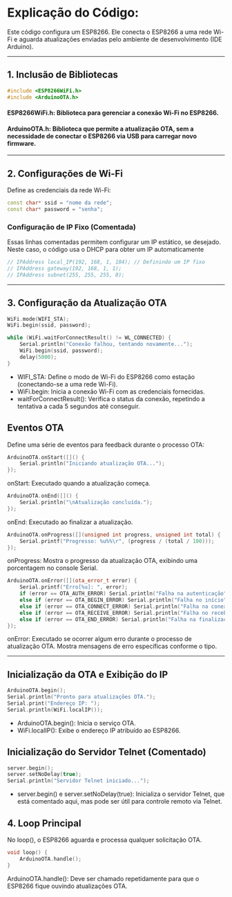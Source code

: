 # Explicação do Código:

Este código configura um ESP8266. Ele conecta o ESP8266 a uma rede Wi-Fi e aguarda atualizações enviadas pelo ambiente de desenvolvimento (IDE Arduino).

---

## 1. Inclusão de Bibliotecas

```cpp
#include <ESP8266WiFi.h>
#include <ArduinoOTA.h>
```

#### ESP8266WiFi.h: Biblioteca para gerenciar a conexão Wi-Fi no ESP8266.
#### ArduinoOTA.h: Biblioteca que permite a atualização OTA, sem a necessidade de conectar o ESP8266 via USB para carregar novo firmware.

---

## 2. Configurações de Wi-Fi

Define as credenciais da rede Wi-Fi:

```cpp
const char* ssid = "nome da rede";
const char* password = "senha";
```
### Configuração de IP Fixo (Comentada)
Essas linhas comentadas permitem configurar um IP estático, se desejado. Neste caso, o código usa o DHCP para obter um IP automaticamente
```cpp
// IPAddress local_IP(192, 168, 1, 184); // Definindo um IP fixo
// IPAddress gateway(192, 168, 1, 1);
// IPAddress subnet(255, 255, 255, 0);
```
---
## 3. Configuração da Atualização OTA

```cpp
WiFi.mode(WIFI_STA);
WiFi.begin(ssid, password);

while (WiFi.waitForConnectResult() != WL_CONNECTED) {
    Serial.println("Conexão falhou, tentando novamente...");
    WiFi.begin(ssid, password);
    delay(5000);
}
```

- WIFI_STA: Define o modo de Wi-Fi do ESP8266 como estação (conectando-se a uma rede Wi-Fi).
- WiFi.begin: Inicia a conexão Wi-Fi com as credenciais fornecidas.
- waitForConnectResult(): Verifica o status da conexão, repetindo a tentativa a cada 5 segundos até conseguir.

## Eventos OTA
Define uma série de eventos para feedback durante o processo OTA:
```cpp
ArduinoOTA.onStart([]() {
    Serial.println("Iniciando atualização OTA...");
});
```
onStart: Executado quando a atualização começa.
```cpp
ArduinoOTA.onEnd([]() {
    Serial.println("\nAtualização concluída.");
});
```
onEnd: Executado ao finalizar a atualização.
```cpp
ArduinoOTA.onProgress([](unsigned int progress, unsigned int total) {
    Serial.printf("Progresso: %u%%\r", (progress / (total / 100)));
});
```
onProgress: Mostra o progresso da atualização OTA, exibindo uma porcentagem no console Serial.
```cpp
ArduinoOTA.onError([](ota_error_t error) {
    Serial.printf("Erro[%u]: ", error);
    if (error == OTA_AUTH_ERROR) Serial.println("Falha na autenticação");
    else if (error == OTA_BEGIN_ERROR) Serial.println("Falha no início");
    else if (error == OTA_CONNECT_ERROR) Serial.println("Falha na conexão");
    else if (error == OTA_RECEIVE_ERROR) Serial.println("Falha no recebimento");
    else if (error == OTA_END_ERROR) Serial.println("Falha na finalização");
});
```
onError: Executado se ocorrer algum erro durante o processo de atualização OTA. Mostra mensagens de erro específicas conforme o tipo.


---

## Inicialização da OTA e Exibição do IP
```cpp
ArduinoOTA.begin();
Serial.println("Pronto para atualizações OTA.");
Serial.print("Endereço IP: ");
Serial.println(WiFi.localIP());
```

- ArduinoOTA.begin(): Inicia o serviço OTA.
- WiFi.localIP(): Exibe o endereço IP atribuído ao ESP8266.

## Inicialização do Servidor Telnet (Comentado)
```cpp
server.begin();
server.setNoDelay(true);
Serial.println("Servidor Telnet iniciado...");
```
- server.begin() e server.setNoDelay(true): Inicializa o servidor Telnet, que está comentado aqui, mas pode ser útil para controle remoto via Telnet.

## 4. Loop Principal
No loop(), o ESP8266 aguarda e processa qualquer solicitação OTA.

```cpp
void loop() {
    ArduinoOTA.handle();
}
```
ArduinoOTA.handle(): Deve ser chamado repetidamente para que o ESP8266 fique ouvindo atualizações OTA.
